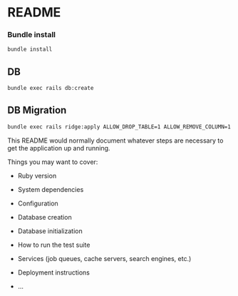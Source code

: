 # README


### Bundle install

```bash
bundle install
```

## DB

```bash
bundle exec rails db:create
```

## DB Migration

```bash
bundle exec rails ridge:apply ALLOW_DROP_TABLE=1 ALLOW_REMOVE_COLUMN=1
```

This README would normally document whatever steps are necessary to get the
application up and running.

Things you may want to cover:

* Ruby version

* System dependencies

* Configuration

* Database creation

* Database initialization

* How to run the test suite

* Services (job queues, cache servers, search engines, etc.)

* Deployment instructions

* ...
